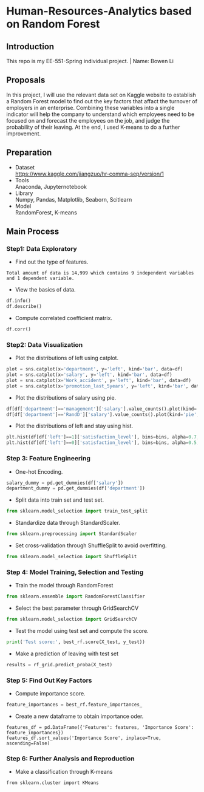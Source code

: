 # Human-Resources-Analytics based on Random Forest

## Introduction 
This repo is my EE-551-Spring individual project. | Name: Bowen Li

## Proposals
In this project, I will use the relevant data set on Kaggle website to establish a Random Forest model to find out the key factors that affact the turnover of employers in an enterprise. Combining these variables into a single indicator will help the company to understand which employees need to be focused on and forecast the employees on the job, and judge the probability of their leaving. At the end, I used K-means to do a further improvement.

## Preparation
- Dataset   
https://www.kaggle.com/jiangzuo/hr-comma-sep/version/1
- Tools   
Anaconda, Jupyternotebook
- Library   
Numpy, Pandas, Matplotlib, Seaborn, Scitlearn
- Model   
RandomForest, K-means

## Main Process
### Step1: Data Exploratory 
- Find out the type of features.   
```
Total amount of data is 14,999 which contains 9 independent variables and 1 dependent variable.
```
- View the basics of data.   
```Python
df.info()
df.describe()
```
- Compute correlated coefficient matrix.
```Python
df.corr()
```

### Step2: Data Visualization
- Plot the distributions of left using catplot.
```Python
plot = sns.catplot(x='department', y='left', kind='bar', data=df)
plot = sns.catplot(x='salary', y='left', kind='bar', data=df)
plot = sns.catplot(x='Work_accident', y='left', kind='bar', data=df)
plot = sns.catplot(x='promotion_last_5years', y='left', kind='bar', data=df)
```
- Plot the distributions of salary using pie.
```Python
df[df['department']=='management']['salary'].value_counts().plot(kind='pie', title='Management salary level distribution')
df[df['department']=='RandD']['salary'].value_counts().plot(kind='pie', title='R&D dept salary level distribution')
```
- Plot the distributions of left and stay using hist.
```Python
plt.hist(df[df['left']==1]['satisfaction_level'], bins=bins, alpha=0.7, label='Employees Left')
plt.hist(df[df['left']==0]['satisfaction_level'], bins=bins, alpha=0.5, label='Employees Stayed')
```

### Step 3: Feature Engineering
- One-hot Encoding.
```Python
salary_dummy = pd.get_dummies(df['salary'])
department_dummy = pd.get_dummies(df['department'])
```
- Split data into train set and test set.
```Python
from sklearn.model_selection import train_test_split
```
- Standardize data through StandardScaler.
```Python
from sklearn.preprocessing import StandardScaler
```
- Set cross-validation through ShuffleSplit to avoid overfitting.
```Python
from sklearn.model_selection import ShuffleSplit
```

### Step 4: Model Training, Selection and Testing
- Train the model through RandomForest
```Python
from sklearn.ensemble import RandomForestClassifier
```
- Select the best parameter through GridSearchCV
```Python
from sklearn.model_selection import GridSearchCV
```
- Test the model using test set and compute the score.
```Python
print('Test score:', best_rf.score(X_test, y_test))
```
- Make a prediction of leaving with test set
```Python
results = rf_grid.predict_proba(X_test)
```

### Step 5: Find Out Key Factors
- Compute importance score.
```Python
feature_importances = best_rf.feature_importances_
```
- Create a new dataframe to obtain importance oder.
```
features_df = pd.DataFrame({'Features': features, 'Importance Score': feature_importances})
features_df.sort_values('Importance Score', inplace=True, ascending=False)
```

### Step 6: Further Analysis and Reproduction
- Make a classification through K-means
```
from sklearn.cluster import KMeans
```


